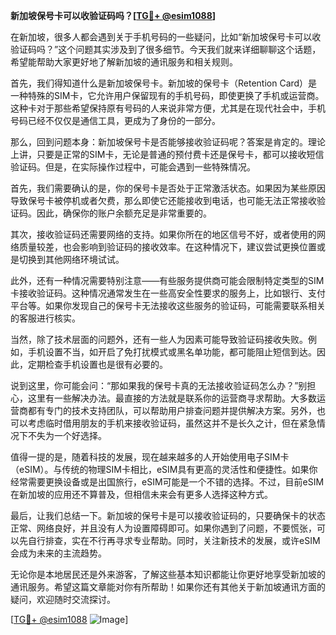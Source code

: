 **新加坡保号卡可以收验证码吗？[[TG💪+ @esim1088](https://t.me/s/esim1088)]**

在新加坡，很多人都会遇到关于手机号码的一些疑问，比如“新加坡保号卡可以收验证码吗？”这个问题其实涉及到了很多细节。今天我们就来详细聊聊这个话题，希望能帮助大家更好地了解新加坡的通讯服务和相关规则。

首先，我们得知道什么是新加坡保号卡。新加坡的保号卡（Retention Card）是一种特殊的SIM卡，它允许用户保留现有的手机号码，即使更换了手机或运营商。这种卡对于那些希望保持原有号码的人来说非常方便，尤其是在现代社会中，手机号码已经不仅仅是通信工具，更成为了身份的一部分。

那么，回到问题本身：新加坡保号卡是否能够接收验证码呢？答案是肯定的。理论上讲，只要是正常的SIM卡，无论是普通的预付费卡还是保号卡，都可以接收短信验证码。但是，在实际操作过程中，可能会遇到一些特殊情况。

首先，我们需要确认的是，你的保号卡是否处于正常激活状态。如果因为某些原因导致保号卡被停机或者欠费，那么即使它还能接收到电话，也可能无法正常接收验证码。因此，确保你的账户余额充足是非常重要的。

其次，接收验证码还需要网络的支持。如果你所在的地区信号不好，或者使用的网络质量较差，也会影响到验证码的接收效率。在这种情况下，建议尝试更换位置或是切换到其他网络环境试试。

此外，还有一种情况需要特别注意——有些服务提供商可能会限制特定类型的SIM卡接收验证码。这种情况通常发生在一些高安全性要求的服务上，比如银行、支付平台等。如果你发现自己的保号卡无法接收这些服务的验证码，可能需要联系相关的客服进行核实。

当然，除了技术层面的问题外，还有一些人为因素可能导致验证码接收失败。例如，手机设置不当，如开启了免打扰模式或黑名单功能，都可能阻止短信到达。因此，定期检查手机设置也是很有必要的。

说到这里，你可能会问：“那如果我的保号卡真的无法接收验证码怎么办？”别担心，这里有一些解决办法。最直接的方法就是联系你的运营商寻求帮助。大多数运营商都有专门的技术支持团队，可以帮助用户排查问题并提供解决方案。另外，也可以考虑临时借用朋友的手机来接收验证码，虽然这并不是长久之计，但在紧急情况下不失为一个好选择。

值得一提的是，随着科技的发展，现在越来越多的人开始使用电子SIM卡（eSIM）。与传统的物理SIM卡相比，eSIM具有更高的灵活性和便捷性。如果你经常需要更换设备或是出国旅行，eSIM可能是一个不错的选择。不过，目前eSIM在新加坡的应用还不算普及，但相信未来会有更多人选择这种方式。

最后，让我们总结一下。新加坡的保号卡是可以接收验证码的，只要确保卡的状态正常、网络良好，并且没有人为设置障碍即可。如果你遇到了问题，不要慌张，可以先自行排查，实在不行再寻求专业帮助。同时，关注新技术的发展，或许eSIM会成为未来的主流趋势。

无论你是本地居民还是外来游客，了解这些基本知识都能让你更好地享受新加坡的通讯服务。希望这篇文章能对你有所帮助！如果你还有其他关于新加坡通讯方面的疑问，欢迎随时交流探讨。

[[TG💪+ @esim1088](https://t.me/s/esim1088) ![Image](https://i.postimg.cc/4NQfJmqS/Snipaste-2025-05-13-00-14-12.png)]